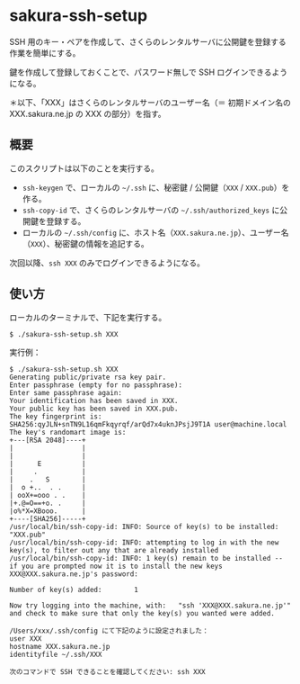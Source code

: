# sakura-ssh-setup

SSH 用のキー・ペアを作成して、さくらのレンタルサーバに公開鍵を登録する作業を簡単にする。

鍵を作成して登録しておくことで、パスワード無しで SSH ログインできるようになる。

＊以下、「XXX」はさくらのレンタルサーバのユーザー名（＝ 初期ドメイン名の XXX.sakura.ne.jp の XXX の部分）を指す。

## 概要

このスクリプトは以下のことを実行する。

- `ssh-keygen` で、ローカルの `~/.ssh` に、秘密鍵 / 公開鍵（`XXX` / `XXX.pub`）を作る。
- `ssh-copy-id` で、さくらのレンタルサーバの `~/.ssh/authorized_keys` に公開鍵を登録する。
- ローカルの `~/.ssh/config` に、ホスト名（`XXX.sakura.ne.jp`）、ユーザー名（`XXX`）、秘密鍵の情報を追記する。

次回以降、`ssh XXX` のみでログインできるようになる。


## 使い方

ローカルのターミナルで、下記を実行する。

```sh-session
$ ./sakura-ssh-setup.sh XXX
```


実行例：

```sh-session
$ ./sakura-ssh-setup.sh XXX
Generating public/private rsa key pair.
Enter passphrase (empty for no passphrase):
Enter same passphrase again:
Your identification has been saved in XXX.
Your public key has been saved in XXX.pub.
The key fingerprint is:
SHA256:qyJLN+snTN9L16qmFkqyrqf/arQd7x4uknJPsjJ9T1A user@machine.local
The key's randomart image is:
+---[RSA 2048]----+
|                 |
|                 |
|      E          |
|     .           |
|    .   S        |
|  o +..  . .     |
| ooX+=ooo . .    |
|+.@=O==+o. .     |
|o%*X=XBooo.      |
+----[SHA256]-----+
/usr/local/bin/ssh-copy-id: INFO: Source of key(s) to be installed: "XXX.pub"
/usr/local/bin/ssh-copy-id: INFO: attempting to log in with the new key(s), to filter out any that are already installed
/usr/local/bin/ssh-copy-id: INFO: 1 key(s) remain to be installed -- if you are prompted now it is to install the new keys
XXX@XXX.sakura.ne.jp's password:

Number of key(s) added:        1

Now try logging into the machine, with:   "ssh 'XXX@XXX.sakura.ne.jp'"
and check to make sure that only the key(s) you wanted were added.

/Users/xxx/.ssh/config にて下記のように設定されました：
user XXX
hostname XXX.sakura.ne.jp
identityfile ~/.ssh/XXX

次のコマンドで SSH できることを確認してください: ssh XXX
```
